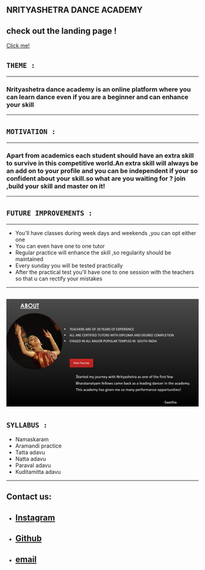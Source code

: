 ## **NRITYASHETRA DANCE ACADEMY**
check out the landing page !
---
[Click me!](https://raw.githubusercontent.com/moulika183/Cognizance/master/task3/TASK%203%20moulika%20sai.png)
## **`THEME :`**
---
### Nrityashetra dance academy is an online platform where you can learn dance even if you are a beginner and can enhance your skill
---
## **`MOTIVATION :`**
---
### Apart from academics each student should have an extra skill to survive in this competitive world.An extra skill will always be an add on to your profile and you can be independent if your so confident about your skill.so what are you waiting for ? join ,build your skill and master on it!
---
## **`FUTURE IMPROVEMENTS :`**
---
- You'll have classes during week days and weekends ,you can opt either one
- You can even have one to one tutor
- Regular practice will enhance the skill ,so regularity should be maintained
- Every sunday you will be tested practically
- After the practical test you'll have one to one session with the teachers so that u can rectify your mistakes
---
![alt text](https://raw.githubusercontent.com/moulika183/Cognizance/master/task3/landing%20page.jpg)
---
## **`SYLLABUS :`**
- Namaskaram
- Aramandi practice
- Tatta adavu
- Natta adavu
- Paraval adavu
- Kuditamitta adavu
---
## Contact us:
- ## [Instagram](https://www.google.com/url?sa=t&source=web&rct=j&url=https://www.instagram.com/moulika_sai_/&ved=2ahUKEwiKk7qF66f2AhWoTWwGHZE5Ad0Qjjh6BAgGEAE&usg=AOvVaw342VTMXEpSboeed4CmL_xy)
- ## [Github](https://github.com/moulika183/Cognizance.git)
- ## [email](mouliksai183@gmail.com)



